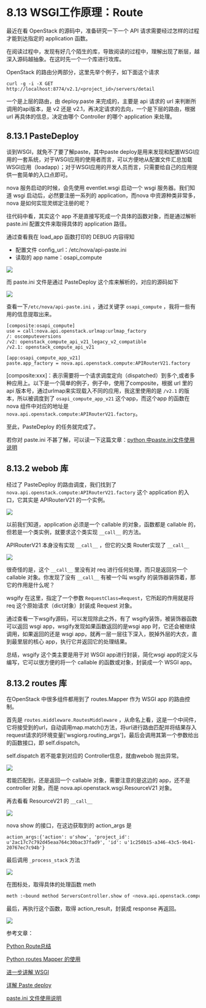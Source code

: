# 8.13 WSGI工作原理：Route

最近在看 OpenStack 的源码中，准备研究一下一个 API 请求需要经过怎样的过程才能到达指定的 application 函数。

在阅读过程中，发现有好几个陌生的库，导致阅读的过程中，理解出现了断层，越深入源码越抽象。在这时先一个一个库进行攻库。

OpenStack 的路由分两部分，这里先举个例子，如下面这个请求

```
curl -g -i -X GET http://localhost:8774/v2.1/<project_id>/servers/detail
```

一个是上层的路由，由 deploy.paste 来完成的，主要是 api 请求的 url 来判断所调用的api版本，是 v2 还是 v2.1，再决定请求的去向，一个是下层的路由，根据url 再具体的信息，决定由哪个 Controller 的哪个 application 来处理。

## 8.13.1 PasteDeploy

谈到WSGI，就免不了要了解paste，其中paste deploy是用来发现和配置WSGI应用的一套系统，对于WSGI应用的使用者而言，可以方便地从配置文件汇总加载WSGI应用（loadapp）；对于WSGI应用的开发人员而言，只需要给自己的应用提供一套简单的入口点即可。

nova 服务启动的时候，会先使用 eventlet.wsgi 启动一个 wsgi 服务器。我们知道 wsgi 启动后，必然要注册一系列的 application，而nova 中资源种类非常多， nova 是如何实现灵绑定注册的呢？

往代码中看，其实这个 app 不是直接写死成一个具体的函数对象，而是通过解析 paste.ini 配置文件来取得具体的 application 路径。

通过查看我在 load_app 函数打印的 DEBUG 内容得知

- 配置文件 config_url：/etc/nova/api-paste.ini
- 读取的 app name：osapi_compute

![](http://image.python-online.cn/20190530221101.png)



而 paste.ini 文件是通过 PasteDeploy 这个库来解析的，对应的源码如下

![](http://image.python-online.cn/20190530220957.png)

查看一下`/etc/nova/api-paste.ini` ，通过关键字 `osapi_compute` ，我将一些有用的信息提取出来。

```
[composite:osapi_compute]
use = call:nova.api.openstack.urlmap:urlmap_factory
/: oscomputeversions
/v2: openstack_compute_api_v21_legacy_v2_compatible
/v2.1: openstack_compute_api_v21

[app:osapi_compute_app_v21]
paste.app_factory = nova.api.openstack.compute:APIRouterV21.factory
```

[composite:xxx]：表示需要将一个请求调度定向（dispatched）到多个,或者多种应用上。以下是一个简单的例子，例子中，使用了composite，根据 url 里的 api 版本号，通过urlmap来实现载入不同的应用，我这里使用的是 `/v2.1` 的版本，所以被调度到了 `osapi_compute_app_v21` 这个app，而这个app 的函数在nova 组件中对应的地址是 `nova.api.openstack.compute:APIRouterV21.factory`。

至此，PasteDeploy 的任务就完成了。

若你对 paste.ini  不甚了解，可以读一下这篇文章：[python 中paste.ini文件使用说明](https://blog.csdn.net/hzrandd/article/details/10834381) 

## 8.13.2 webob 库

经过了 PasteDeploy 的路由调度，我们找到了 `nova.api.openstack.compute:APIRouterV21.factory` 这个 application 的入口，它其实是 APIRouterV21 的一个实例。

![](http://image.python-online.cn/20190602173212.png)

以前我们知道，application 必须是一个 callable 的对象，函数都是 callable 的，但若是一个类实例，就要求这个类实现 `__call__` 的方法。

APIRouterV21 本身没有实现 `__call__` ，但它的父类 Router实现了 `__call__`  

![](http://image.python-online.cn/20190602173956.png)

很奇怪的是，这个 `__call__` 里没有对 req 进行任何处理，而只是返回另一个 callable 对象。你发现了没有 `__call__` 有被一个叫 wsgify 的装饰器装饰着，那它的作用是什么呢？

wsgify 在这里，指定了一个参数 `RequestClass=Request`，它所起的作用就是将 req 这个原始请求（dict对象）封装成 Request 对象。

通过查看一下wsgify源码，可以发现除此之外，有了 wsgify装饰，被装饰器函数可以返回 wsgi app，wsgify发现如果函数返回的是wsgi app 时，它还会被继续调用，如果返回的还是 wsgi app，就再一层一层往下深入，脱掉外层的大衣，直到最里层的核心 app，执行它并返回它的处理结果。

总结，wsgify 这个类主要是用于对 WSGI app进行封装，简化wsgi app的定义与编写，它可以很方便的将一个 callable 的函数或对象，封装成一个 WSGI app。

## 8.13.2 routes 库

在OpenStack 中很多组件都用到了 routes.Mapper 作为 WSGI app 的路由控制。

首先是 `routes.middleware.RoutesMiddleware` ，从命名上看，这是一个中间件，它将接受到的url，自动调用map.match()方法，将url进行路由匹配并将结果存入request请求的环境变量['wsgiorg.routing_args']，最后会调用其第一个参数给出的函数接口，即 self.dispatch。

self.dispatch 若不能拿到对应的 Controller信息，就由webob 抛出异常。

![](http://image.python-online.cn/20190602214129.png)

若能匹配到，还是返回一个 callable 对象，需要注意的是这边的 app，还不是controller 对象，而是 nova.api.openstack.wsgi.ResourceV21 对象。

再去看看 ResourceV21 的 `__call__` 

![](http://image.python-online.cn/20190602220246.png)

nova show 的接口，在这边获取到的 action_args 是

```
action_args:{'action': u'show', 'project_id': u'2ac17c7c792d45eaa764c30bac37fad9', 'id': u'1c250b15-a346-43c5-9b41-20767ec7c94b'}
```

最后调用 `_process_stack` 方法

![](http://image.python-online.cn/20190602220511.png)

在图标处，取得具体的处理函数 meth

```python
meth :<bound method ServersController.show of <nova.api.openstack.compute.servers.ServersController object at 0x7be3750>>
```

最后，再执行这个函数，取得 action_result，封装成 response 再返回。

![](http://image.python-online.cn/20190602220700.png)

参考文章：

[Python Route总结](https://blog.csdn.net/bellwhl/article/details/8956088)

[Python routes Mapper 的使用](https://blog.csdn.net/bellwhl/article/details/8956088)

[进一步讲解 WSGI](https://blog.csdn.net/bellwhl/article/details/8956088)

[详解 Paste deploy](https://www.cnblogs.com/Security-Darren/p/4087587.html)

[paste.ini 文件使用说明](https://blog.csdn.net/hzrandd/article/details/10834381)